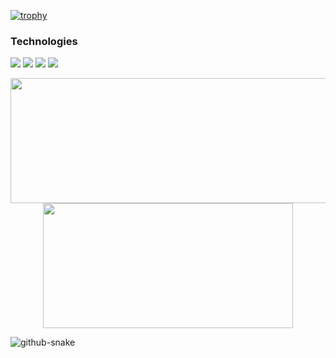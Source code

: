 [![trophy](https://github-profile-trophy.vercel.app/?username=majakovsky&rank=SSS,SS,S,AAA,AA,A,B,C,SECRET&title=MultiLanguage,Commit,Stars,Repositories,Followers,Issues&margin-w=3)](https://github.com/ryo-ma/github-profile-trophy)


### Technologies 
<img src="https://img.shields.io/badge/Python-f9d64e.svg?logo=python&style=flat"> <img src="https://img.shields.io/badge/HTML5-222222.svg?logo=html5&style=flat">
 <img src="https://img.shields.io/badge/CSS3-1572B6.svg?logo=css3&style=flat"> <img src="https://img.shields.io/badge/javascript-3577c4.svg?logo=javascript&style=flat"> 




<p align="center">
  <img width="600" height="200" src="https://github-readme-stats.vercel.app/api?username=majakovsky&show_icons=true&theme=vision-friendly-dark">
  <img width="400" height="200" src="https://github-readme-stats.vercel.app/api/top-langs/?username=majakovsky&size_weight=0.0005&count_weight=0.3&layout=compact&theme=vision-friendly-dark">
</p>
 
![github-snake](https://github.com/user-attachments/assets/d8e3602a-80ae-41b5-8942-6ec391732693)


